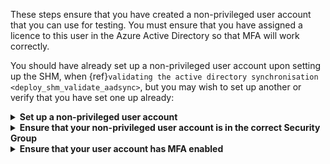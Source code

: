 These steps ensure that you have created a non-privileged user account that you can use for testing.
You must ensure that you have assigned a licence to this user in the Azure Active Directory so that MFA will work correctly.

You should have already set up a non-privileged user account upon setting up the SHM, when {ref}`validating the active directory synchronisation <deploy_shm_validate_aadsync>`, but you may wish to set up another or verify that you have set one up already:

<details>
<summary><strong>Set up a non-privileged user account</strong></summary>

![Remote: five minutes](https://img.shields.io/static/v1?style=for-the-badge&logo=microsoft-onedrive&label=remote&color=blue&message=five%20minutes)

- Log into the **SHM primary domain controller** (`DC1-SHM-<SHM ID>`) VM using the connection details that you previously used to {ref}`log into this VM <roles_system_deployer_shm_remote_desktop>`.
- Follow the {ref}`user creation instructions <deploy_shm_validate_aadsync>` from the {ref}`SHM deployment guide <deploy_shm>` (everything under the `Validate Active Directory synchronisation` header). In brief these involve:
  - adding your details (ie. your first name, last name, phone number etc.) to a user details CSV file.
  - running `C:\Installation\CreateUsers.ps1 <path_to_user_details_file>` in a Powershell command window with elevated privileges.
- This will create a user in the local Active Directory on the SHM domain controller and start the process of synchronisation to the Azure Active Directory, which will take around 5 minutes.

</details>

<details>
<summary><strong>Ensure that your non-privileged user account is in the correct Security Group</strong></summary>

![Remote: five minutes](https://img.shields.io/static/v1?style=for-the-badge&logo=microsoft-onedrive&label=remote&color=blue&message=five%20minutes)

- Log into the **SHM primary domain controller** (`DC1-SHM-<SHM ID>`) VM using the connection details that you previously used to {ref}`log into this VM <roles_system_deployer_shm_remote_desktop>`.
- In Server Manager click `Tools > Active Directory Users and Computers`
- In `Active Directory Users and Computers`, expand the domain in the left hand panel click `Safe Haven Security Groups`
- Right click the `SG <SRE ID> Research Users` security group and select `Properties`
- Click on the `Members` tab.
- If your user is not already listed here you must add them to the group
  - Click the `Add` button
  - Enter the start of your username and click `Check names`
  - Select your username and click `Ok`
  - Click `Ok` again to exit the `Add users` dialogue
- Synchronise with Azure Active Directory by running following the `Powershell` command on the SHM primary domain controller

```powershell
PS> C:\Installation\Run_ADSync.ps1
```

</details>

<details>
<summary><strong>Ensure that your user account has MFA enabled</strong></summary>

Please ensure that your account is fully set-up (including MFA as {ref}`detailed in the user guide <roles_researcher_user_guide_setup_mfa>`).
In order to verify this switch to your custom Azure Active Directory in the Azure portal and make the following checks:

![Azure AD: one minute](https://img.shields.io/static/v1?style=for-the-badge&logo=microsoft-academic&label=Azure%20AD&color=blue&message=one%20minute)

- From the Azure portal, navigate to the AAD you have created.
- The `Usage Location` must be set in Azure Active Directory (should be automatically synchronised from the local Active Directory if it was correctly set there)
  - Navigate to `Azure Active Directory > Manage / Users > (user account)`, and ensure that `Settings > Usage Location` is set.
- A licence must be assigned to the user.
  - Navigate to `Azure Active Directory > Manage / Users > (user account) > Licenses` and verify that a license is assigned and the appropriate MFA service enabled.
- MFA must be enabled for the user.
  - The user must log into [https://aka.ms/mfasetup](https://aka.ms/mfasetup) and set up MFA as `detailed in the user guide <roles_researcher_user_guide_setup_mfa>`.

</details>
